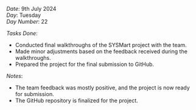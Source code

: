 *Date*: 9th July 2024  
*Day*: Tuesday  
*Day Number*: 22  

*Tasks Done*:  
- Conducted final walkthroughs of the SYSMart project with the team.  
- Made minor adjustments based on the feedback received during the walkthroughs.  
- Prepared the project for the final submission to GitHub.  

*Notes*:  
- The team feedback was mostly positive, and the project is now ready for submission.  
- The GitHub repository is finalized for the project.